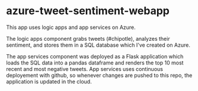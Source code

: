 # azure-tweet-sentiment-webapp

This app uses logic apps and app services on Azure. 

The logic apps component grabs tweets (#chipotle), analyzes their sentiment, and stores them in a SQL database which I've created on Azure.

The app services component was deployed as a Flask application which loads the SQL data into a pandas dataframe and renders the top 10 most recent and most negative tweets. App services uses continuous deployement with github, so whenever changes are pushed to this repo, the application is updated in the cloud.
